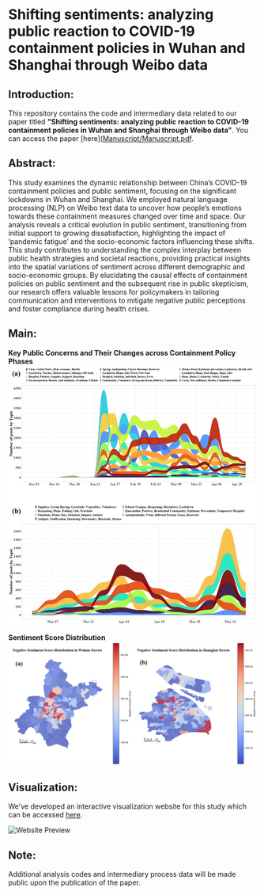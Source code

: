 # Shifting sentiments: analyzing public reaction to COVID-19 containment policies in Wuhan and Shanghai through Weibo data

## Introduction:
This repository contains the code and intermediary data related to our paper titled **"Shifting sentiments: analyzing public reaction to COVID-19 containment policies in Wuhan and Shanghai through Weibo data"**. You can access the paper [here]([Manuscript/Manuscript.pdf](https://www.nature.com/articles/s41599-024-03592-3).

## Abstract:
This study examines the dynamic relationship between China’s COVID-19 containment policies and public sentiment, focusing on the significant lockdowns in Wuhan and Shanghai. We employed natural language processing (NLP) on Weibo text data to uncover how people’s emotions towards these containment measures changed over time and space. Our analysis reveals a critical evolution in public sentiment, transitioning from initial support to growing dissatisfaction, highlighting the impact of ‘pandemic fatigue’ and the socio-economic factors influencing these shifts. This study contributes to understanding the complex interplay between public health strategies and societal reactions, providing practical insights into the spatial variations of sentiment across different demographic and socio-economic groups. By elucidating the causal effects of containment policies on public sentiment and the subsequent rise in public skepticism, our research offers valuable lessons for policymakers in tailoring communication and interventions to mitigate negative public perceptions and foster compliance during health crises.

## Main: 

**Key Public Concerns and Their Changes across Containment Policy Phases**
![COVID-19 tweets topics](plot/COVID-19%20tweets%20topics.jpg)

**Sentiment Score Distribution**
![Negative Sentiment Score Distribution](plot/Negative%20Sentiment%20Score%20Distribution.png)

## Visualization:
We've developed an interactive visualization website for this study which can be accessed [here](https://zhihangliu.cn/projects/Covid_fatigue/index.html).

![Website Preview](website.gif)


## Note:
Additional analysis codes and intermediary process data will be made public upon the publication of the paper.
